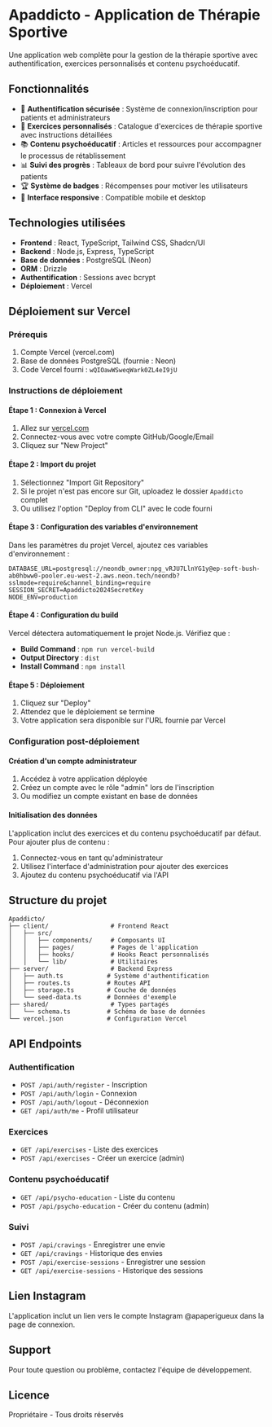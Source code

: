 # Apaddicto - Application de Thérapie Sportive

Une application web complète pour la gestion de la thérapie sportive avec authentification, exercices personnalisés et contenu psychoéducatif.

## Fonctionnalités

- 🔐 **Authentification sécurisée** : Système de connexion/inscription pour patients et administrateurs
- 💪 **Exercices personnalisés** : Catalogue d'exercices de thérapie sportive avec instructions détaillées
- 📚 **Contenu psychoéducatif** : Articles et ressources pour accompagner le processus de rétablissement
- 📊 **Suivi des progrès** : Tableaux de bord pour suivre l'évolution des patients
- 🏆 **Système de badges** : Récompenses pour motiver les utilisateurs
- 📱 **Interface responsive** : Compatible mobile et desktop

## Technologies utilisées

- **Frontend** : React, TypeScript, Tailwind CSS, Shadcn/UI
- **Backend** : Node.js, Express, TypeScript
- **Base de données** : PostgreSQL (Neon)
- **ORM** : Drizzle
- **Authentification** : Sessions avec bcrypt
- **Déploiement** : Vercel

## Déploiement sur Vercel

### Prérequis

1. Compte Vercel (vercel.com)
2. Base de données PostgreSQL (fournie : Neon)
3. Code Vercel fourni : `wQIOawWSweqWark0ZL4eI9jU`

### Instructions de déploiement

#### Étape 1 : Connexion à Vercel

1. Allez sur [vercel.com](https://vercel.com)
2. Connectez-vous avec votre compte GitHub/Google/Email
3. Cliquez sur "New Project"

#### Étape 2 : Import du projet

1. Sélectionnez "Import Git Repository"
2. Si le projet n'est pas encore sur Git, uploadez le dossier `Apaddicto` complet
3. Ou utilisez l'option "Deploy from CLI" avec le code fourni

#### Étape 3 : Configuration des variables d'environnement

Dans les paramètres du projet Vercel, ajoutez ces variables d'environnement :

```
DATABASE_URL=postgresql://neondb_owner:npg_vRJU7LlnYG1y@ep-soft-bush-ab0hbww0-pooler.eu-west-2.aws.neon.tech/neondb?sslmode=require&channel_binding=require
SESSION_SECRET=Apaddicto2024SecretKey
NODE_ENV=production
```

#### Étape 4 : Configuration du build

Vercel détectera automatiquement le projet Node.js. Vérifiez que :
- **Build Command** : `npm run vercel-build`
- **Output Directory** : `dist`
- **Install Command** : `npm install`

#### Étape 5 : Déploiement

1. Cliquez sur "Deploy"
2. Attendez que le déploiement se termine
3. Votre application sera disponible sur l'URL fournie par Vercel

### Configuration post-déploiement

#### Création d'un compte administrateur

1. Accédez à votre application déployée
2. Créez un compte avec le rôle "admin" lors de l'inscription
3. Ou modifiez un compte existant en base de données

#### Initialisation des données

L'application inclut des exercices et du contenu psychoéducatif par défaut. Pour ajouter plus de contenu :

1. Connectez-vous en tant qu'administrateur
2. Utilisez l'interface d'administration pour ajouter des exercices
3. Ajoutez du contenu psychoéducatif via l'API

## Structure du projet

```
Apaddicto/
├── client/                 # Frontend React
│   ├── src/
│   │   ├── components/     # Composants UI
│   │   ├── pages/          # Pages de l'application
│   │   ├── hooks/          # Hooks React personnalisés
│   │   └── lib/            # Utilitaires
├── server/                 # Backend Express
│   ├── auth.ts            # Système d'authentification
│   ├── routes.ts          # Routes API
│   ├── storage.ts         # Couche de données
│   └── seed-data.ts       # Données d'exemple
├── shared/                 # Types partagés
│   └── schema.ts          # Schéma de base de données
└── vercel.json            # Configuration Vercel
```

## API Endpoints

### Authentification
- `POST /api/auth/register` - Inscription
- `POST /api/auth/login` - Connexion
- `POST /api/auth/logout` - Déconnexion
- `GET /api/auth/me` - Profil utilisateur

### Exercices
- `GET /api/exercises` - Liste des exercices
- `POST /api/exercises` - Créer un exercice (admin)

### Contenu psychoéducatif
- `GET /api/psycho-education` - Liste du contenu
- `POST /api/psycho-education` - Créer du contenu (admin)

### Suivi
- `POST /api/cravings` - Enregistrer une envie
- `GET /api/cravings` - Historique des envies
- `POST /api/exercise-sessions` - Enregistrer une session
- `GET /api/exercise-sessions` - Historique des sessions

## Lien Instagram

L'application inclut un lien vers le compte Instagram @apaperigueux dans la page de connexion.

## Support

Pour toute question ou problème, contactez l'équipe de développement.

## Licence

Propriétaire - Tous droits réservés

<!-- Trigger Vercel redeployment - $(date) -->
